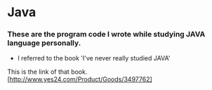 # Java

### These are the program code I wrote while studying JAVA language personally.

- I referred to the book 'I've never really studied JAVA'

This is the link of that book.
[http://www.yes24.com/Product/Goods/3497762]
